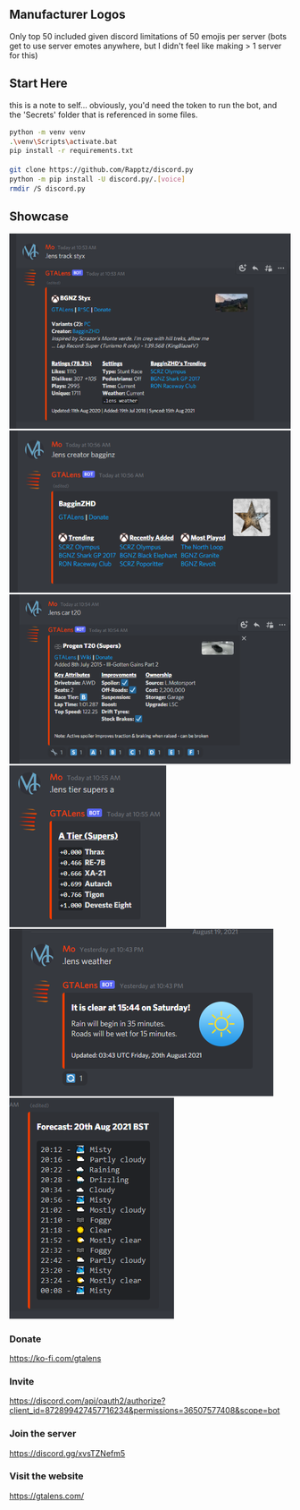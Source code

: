 ## Manufacturer Logos
Only top 50 included given discord limitations of 50 emojis per server (bots get to use server emotes anywhere, but I didn't feel like making > 1 server for this)

  
## Start Here  
this is a note to self... obviously, you'd need the token to run the bot, and the 'Secrets' folder that is referenced in some files.
``` bash
python -m venv venv  
.\venv\Scripts\activate.bat  
pip install -r requirements.txt

git clone https://github.com/Rapptz/discord.py  
python -m pip install -U discord.py/.[voice]
rmdir /S discord.py 
```
  
## Showcase 

![](https://github.com/nosv1/GTALens/blob/dev/Showcase/track.png)  
![](https://github.com/nosv1/GTALens/blob/dev/Showcase/creator.png)  
![](https://github.com/nosv1/GTALens/blob/dev/Showcase/car.png)  
![](https://github.com/nosv1/GTALens/blob/dev/Showcase/tier.png)  
![](https://github.com/nosv1/GTALens/blob/dev/Showcase/weather.png)  
![](https://github.com/nosv1/GTALens/blob/dev/Showcase/future%20weather.png)  

### Donate
https://ko-fi.com/gtalens

### Invite
https://discord.com/api/oauth2/authorize?client_id=872899427457716234&permissions=36507577408&scope=bot

### Join the server
https://discord.gg/xvsTZNefm5

### Visit the website
https://gtalens.com/

